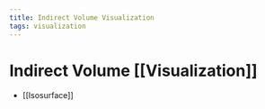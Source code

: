 ```yaml
---
title: Indirect Volume Visualization
tags: visualization
---
```


# Indirect Volume [[Visualization]]
- [[Isosurface]]


